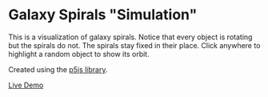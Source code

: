 # Galaxy Spirals "Simulation"

This is a visualization of galaxy spirals. Notice that every object is rotating but the spirals do not. The spirals stay fixed in their place. Click anywhere to highlight a random object to show its orbit.

Created using the [p5js library](https://p5js.org).

[Live Demo](spirals.html)

